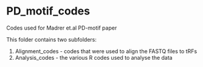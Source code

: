 # PD_motif_codes
Codes used for Madrer et.al PD-motif paper

This folder contains two subfolders:
1. Alignment_codes - codes that were used to align the FASTQ files to tRFs
2. Analysis_codes - the various R codes used to analyse the data

